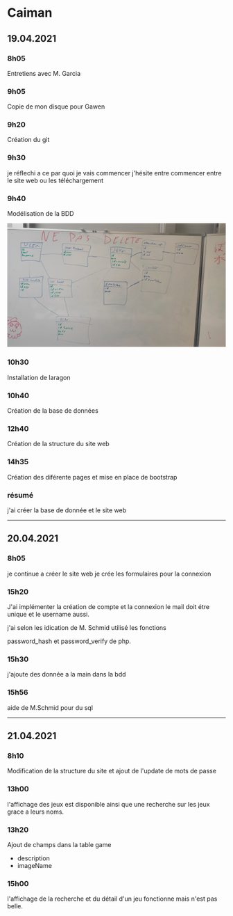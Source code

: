 # Caiman

## 19.04.2021

### 8h05

Entretiens avec M. Garcia

### 9h05

Copie de mon disque pour Gawen

### 9h20

Création du git

### 9h30

je réflechi a ce par quoi je vais commencer j'hésite entre commencer entre le site web ou les téléchargement

### 9h40

Modélisation de la BDD

![alt text](images_logbook/bdd_tableau.jpg "base de données")


### 10h30

Installation de laragon 

### 10h40

Création de la base de données

### 12h40

Création de la structure du site web

### 14h35

Création des diférente pages et mise en place de bootstrap

### résumé

j'ai créer la base de donnée et le site web

--------

## 20.04.2021

### 8h05

je continue a créer le site web je crée les formulaires pour la connexion

### 15h20

J'ai implémenter la création de compte et la connexion le mail doit étre unique et le username aussi.

j'ai selon les idication de M. Schmid utilisé les fonctions

password_hash et password_verify de php.

### 15h30

j'ajoute des donnée a la main dans la bdd

### 15h56

aide de M.Schmid pour du sql

-----------

## 21.04.2021

### 8h10

Modification de la structure du site et ajout de l'update de mots de passe

### 13h00

l'affichage des jeux est disponible ainsi que une recherche sur les jeux grace a leurs noms.

### 13h20

Ajout de champs dans la table game
- description
- imageName

### 15h00

l'affichage de la recherche et du détail d'un jeu fonctionne mais n'est pas belle.